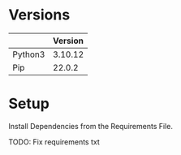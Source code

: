 # Versions

|         | Version |
|:--------|:--------|
| Python3 | 3.10.12 |
| Pip     | 22.0.2  |

# Setup

Install Dependencies from the Requirements File.


TODO: Fix requirements txt

